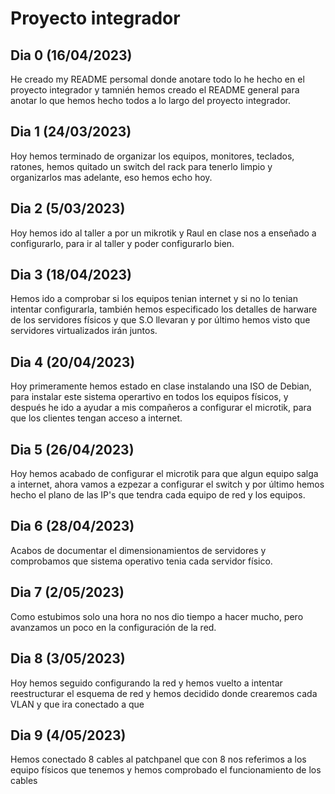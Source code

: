 # Proyecto integrador

## Dia 0  (16/04/2023)

He creado my README persomal donde anotare todo lo he hecho en el proyecto integrador y tamnién hemos creado el README general para anotar lo que hemos hecho todos a lo largo del proyecto integrador.

## Dia 1  (24/03/2023)

Hoy hemos terminado de organizar los equipos, monitores, teclados, ratones, hemos quitado un switch del rack para tenerlo limpio y organizarlos mas adelante, eso hemos echo hoy.


## Dia 2  (5/03/2023)

Hoy hemos ido al taller a por un mikrotik y Raul en clase nos a enseñado a configurarlo, para ir al taller y poder configurarlo bien.


## Dia 3  (18/04/2023)

Hemos ido a comprobar si los equipos tenian internet y si no lo tenian intentar configurarla, también hemos especificado los detalles de harware de los servidores físicos y que S.O llevaran y por último hemos visto que servidores virtualizados irán juntos.


## Dia 4 (20/04/2023)

Hoy primeramente hemos estado en clase instalando una ISO de Debian, para instalar este sistema operartivo en todos los equipos físicos, y después he ido a ayudar a mis compañeros a configurar el microtik, para que los clientes tengan acceso a internet.


## Dia 5 (26/04/2023)

Hoy hemos acabado de configurar el microtik para que algun equipo salga a internet, ahora vamos a ezpezar a configurar el switch y por último hemos hecho el plano de las IP's que tendra cada equipo de red y los equipos.


## Dia 6 (28/04/2023)

Acabos de documentar el dimensionamientos de servidores y comprobamos que sistema operativo tenia cada servidor físico.


## Dia 7 (2/05/2023)

Como estubimos solo una hora no nos dio tiempo a hacer mucho, pero avanzamos un poco en la configuración de la red.


## Dia 8 (3/05/2023)

Hoy hemos seguido configurando la red y hemos vuelto a intentar reestructurar el esquema de red y hemos decidido donde crearemos cada VLAN y que ira conectado a que


## Dia 9 (4/05/2023)

Hemos conectado 8 cables al patchpanel que con 8 nos referimos a los equipo físicos que tenemos y hemos comprobado el funcionamiento de los cables
